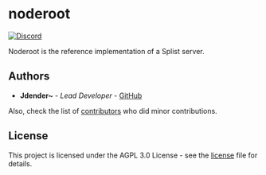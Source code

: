 # noderoot
[![Discord](https://discordapp.com/api/guilds/615016062412390410/embed.png)](https://discord.gg/qWn8Mvh)

Noderoot is the reference implementation of a Splist server.

## Authors

* **Jdender~** - *Lead Developer* - [GitHub](https://github.com/Jdender)

Also, check the list of [contributors](/contributors) who did minor contributions.

## License

This project is licensed under the AGPL 3.0 License - see the [license](/blob/master/LICENSE) file for details.
